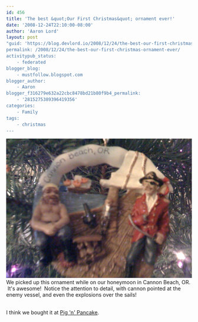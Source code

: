 ```yaml
---
id: 456
title: 'The best &quot;Our First Christmas&quot; ornament ever!'
date: '2008-12-24T22:10:00-08:00'
author: 'Aaron Lord'
layout: post
"guid: 'https://blog.devlord.io/2008/12/24/the-best-our-first-christmas-ornament-ever/'
permalink: /2008/12/24/the-best-our-first-christmas-ornament-ever/
activitypub_status:
    - federated
blogger_blog:
    - mustfollow.blogspot.com
blogger_author:
    - Aaron
blogger_f316279e632a22cbc8478bd21b80f9b4_permalink:
    - '2815275389396419356'
categories:
    - Family
tags:
    - christmas
---
```


<a href="/assets/img/2011/10/photo2.jpg"><img src="/assets/img/2011/10/photo2.jpg?w=300" border="0" alt="" /></a><br />We picked up this ornament while on our honeymoon in Cannon Beach, OR.  It's awesome!  Notice the attention to detail, with cannon pointed at the enemy vessel, and even the explosions over the sails!<div><br /></div><div>I think we bought it at <a href="http://www.pignpancake.com/">Pig 'n' Pancake</a>.</div><div><br /></div><div class="blogger-post-footer"></div>